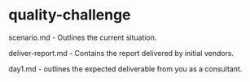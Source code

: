 # quality-challenge

scenario.md - Outlines the current situation.

deliver-report.md - Contains the report delivered by initial vendors.

day1.md - outlines the expected deliverable from you as a consultant.

